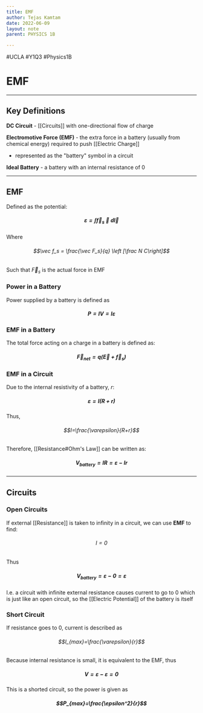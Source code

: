 ```yaml
---
title: EMF
author: Tejas Kamtam
date: 2022-06-09
layout: note
parent: PHYSICS 1B

---
```


#UCLA #Y1Q3 #Physics1B

# EMF

---

## Key Definitions

**DC Circuit** - [[Circuits]] with one-directional flow of charge

**Electromotive Force (EMF)** - the extra force in a battery (usually from chemical energy) required to push [[Electric Charge]]

- represented as the "battery" symbol in a circuit

**Ideal Battery** - a battery with an internal resistance of 0

---

## EMF

Defined as the potential:

##### $$\varepsilon = \int \vec f_s \cdot d\vec l$$

Where

###### $$\vec f_s = \frac{\vec F_s}{q} \left [\frac N C\right]$$

Such that $\vec F_s$ is the actual force in EMF

### Power in a Battery

Power supplied by a battery is defined as

##### $$P=IV=I\varepsilon$$

### EMF in a Battery

The total force acting on a charge in a battery is defined as:

##### $$\vec F_{net} = q(\vec E + \vec f_s)$$

### EMF in a Circuit

Due to the internal resistivity of a battery, $r$:

##### $$\varepsilon = I(R+r)$$

Thus,

###### $$I=\frac{\varepsilon}{R+r}$$

Therefore, [[Resistance#Ohm's Law]] can be written as:

##### $$V_{battery}=IR=\varepsilon-Ir$$

---

## Circuits

### Open Circuits

If external [[Resistance]] is taken to infinity in a circuit, we can use **EMF** to find:

###### $$I=0$$

Thus

##### $$V_{battery}=\varepsilon-0=\varepsilon$$

I.e. a circuit with infinite external resistance causes current to go to 0 which is just like an open circuit, so the [[Electric Potential]] of the battery is itself

### Short Circuit

If resistance goes to 0, current is described as

###### $$I_{max}=\frac{\varepsilon}{r}$$

Because internal resistance is small, it is equivalent to the EMF, thus

##### $$V=\varepsilon-\varepsilon=0$$

This is a shorted circuit, so the power is given as

##### $$P_{max}=\frac{\epsilon^2}{r}$$
